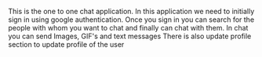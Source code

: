 This is the one to one chat application.
In this application we need to initially sign in using google authentication. Once you sign in you can search for the people with whom you want to chat and finally can chat with them.
In chat you can send Images, GIF's and text messages
There is also update profile section to update profile of the user
